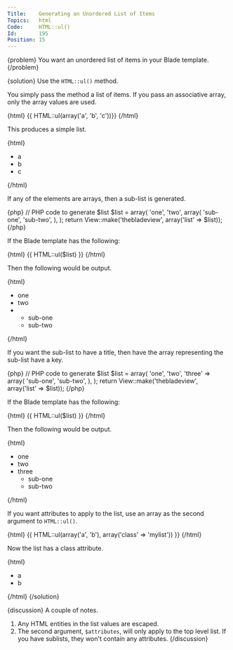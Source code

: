 ```yaml
---
Title:    Generating an Unordered List of Items
Topics:   html
Code:     HTML::ul()
Id:       195
Position: 15
---
```


{problem}
You want an unordered list of items in your Blade template.
{/problem}

{solution}
Use the `HTML::ul()` method.

You simply pass the method a list of items. If you pass an associative array, only the array values are used.

{html}
{{ HTML::ul(array('a', 'b', 'c'))}}
{/html}

This produces a simple list.

{html}
<ul>
  <li>a</li>
  <li>b</li>
  <li>c</li>
</ul>
{/html}

If any of the elements are arrays, then a sub-list is generated.

{php}
// PHP code to generate $list
$list = array(
  'one',
  'two',
  array(
    'sub-one',
    'sub-two',
  ),
);
return View::make('thebladeview', array('list' => $list));
{/php}

If the Blade template has the following:

{html}
{{ HTML::ul($list) }}
{/html}

Then the following would be output.

{html}
<ul>
  <li>one</li>
  <li>two</li>
  <li>
    <ul>
      <li>sub-one</li>
      <li>sub-two</li>
    </ul>
  </li>
</ul>
{/html}

If you want the sub-list to have a title, then have the array representing the sub-list have a key.

{php}
// PHP code to generate $list
$list = array(
  'one',
  'two',
  'three' => array(
    'sub-one',
    'sub-two',
  ),
);
return View::make('thebladeview', array('list' => $list));
{/php}

If the Blade template has the following:

{html}
{{ HTML::ul($list) }}
{/html}

Then the following would be output.

{html}
<ul>
  <li>one</li>
  <li>two</li>
  <li>three
    <ul>
      <li>sub-one</li>
      <li>sub-two</li>
    </ul>
  </li>
</ul>
{/html}

If you want attributes to apply to the list, use an array as the second argument to `HTML::ul()`.

{html}
{{ HTML::ul(array('a', 'b'), array('class' => 'mylist')) }}
{/html}

Now the list has a class attribute.

{html}
<ul class="mylist">
  <li>a</li>
  <li>b</li>
</ul>
{/html}
{/solution}

{discussion}
A couple of notes.

1. Any HTML entities in the list values are escaped.
2. The second argument, `$attributes`, will only apply to the top level list. If you have sublists, they won't contain any attributes.
{/discussion}
